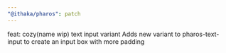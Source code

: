 ```yaml
---
"@ithaka/pharos": patch
---
```


feat: cozy(name wip) text input variant
Adds new variant to pharos-text-input to create an input box with more padding
